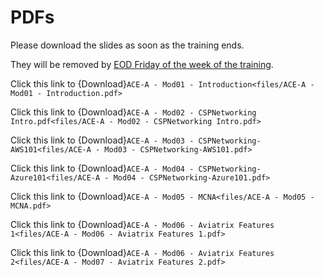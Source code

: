 # PDFs

Please download the slides as soon as the training ends.

They will be removed by <ins>EOD Friday of the week of the training</ins>. 

Click this link to {Download}`ACE-A - Mod01 - Introduction<files/ACE-A - Mod01 - Introduction.pdf>`

Click this link to {Download}`ACE-A - Mod02 - CSPNetworking Intro.pdf<files/ACE-A - Mod02 - CSPNetworking Intro.pdf>`

Click this link to {Download}`ACE-A - Mod03 - CSPNetworking-AWS101<files/ACE-A - Mod03 - CSPNetworking-AWS101.pdf>`

Click this link to {Download}`ACE-A - Mod04 - CSPNetworking-Azure101<files/ACE-A - Mod04 - CSPNetworking-Azure101.pdf>`

Click this link to {Download}`ACE-A - Mod05 - MCNA<files/ACE-A - Mod05 - MCNA.pdf>`

Click this link to {Download}`ACE-A - Mod06 - Aviatrix Features 1<files/ACE-A - Mod06 - Aviatrix Features 1.pdf>`

Click this link to {Download}`ACE-A - Mod06 - Aviatrix Features 2<files/ACE-A - Mod07 - Aviatrix Features 2.pdf>`